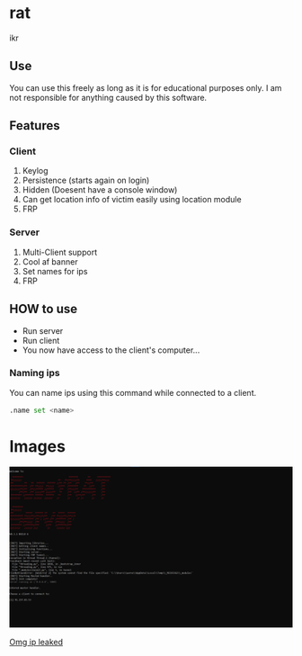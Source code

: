 
# rat

 ikr

## Use

You can use this freely as long as it is for educational purposes only.
I am not responsible for anything caused by this software.

## Features

### Client

1. Keylog
2. Persistence (starts again on login)
3. Hidden (Doesent have a console window)
4. Can get location info of victim easily using location module
5. FRP

### Server

1. Multi-Client support
2. Cool af banner
3. Set names for ips
4. FRP

## HOW to use

- Run server
- Run client
- You now have access to the client's computer...

### Naming ips

You can name ips using this command while connected to a client.

```python
.name set <name>
```

# Images

![server startup](images/serverStartup.png)

[Omg ip leaked](get_baited)
